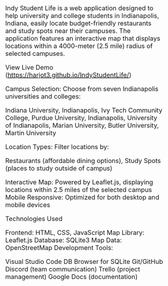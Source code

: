 <div style="font-size:20px;">
  
Indy Student Life is a web application designed to help university and college students in Indianapolis, Indiana, 
easily locate budget-friendly restaurants and study spots near their campuses. The application features an interactive map 
that displays locations within a 4000-meter (2.5 mile) radius of selected campuses.

View Live Demo (https://harjot3.github.io/IndyStudentLife/)

Campus Selection: Choose from seven Indianapolis universities and colleges:

Indiana University, Indianapolis, 
Ivy Tech Community College, 
Purdue University, Indianapolis, 
University of Indianapolis, 
Marian University, 
Butler University, 
Martin University 

Location Types: Filter locations by:

Restaurants (affordable dining options), Study Spots (places to study outside of campus)

Interactive Map: Powered by Leaflet.js, displaying locations within 2.5 miles of the selected campus
Mobile Responsive: Optimized for both desktop and mobile devices

Technologies Used

Frontend: HTML, CSS, JavaScript
Map Library: Leaflet.js
Database: SQLite3
Map Data: OpenStreetMap
Development Tools:

Visual Studio Code
DB Browser for SQLite
Git/GitHub
Discord (team communication)
Trello (project management)
Google Docs (documentation)
</div>

